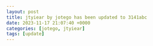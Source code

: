 ```yaml
---
layout: post
title: jtyiear by jotego has been updated to 3141abc
date: 2023-11-17 21:07:40 +0000
categories: [jotego, jtyiear]
tags: [update]
---
```


